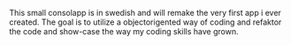 This small consolapp is in swedish and will remake the very first app i ever created. The goal is to utilize a objectorigented way of coding and refaktor the code and show-case the way my coding skills have grown. 